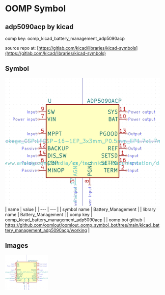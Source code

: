 # OOMP Symbol  
## adp5090acp  by kicad  
  
oomp key: oomp_kicad_battery_management_adp5090acp  
  
source repo at: [https://gitlab.com/kicad/libraries/kicad-symbols](https://gitlab.com/kicad/libraries/kicad-symbols)  
## Symbol  
  
[![working.png](working_600.png)](working.png)  
| name | value | 
| --- | --- | 
| symbol name | Battery_Management | 
| library name | Battery_Management | 
| oomp key | oomp_kicad_battery_management_adp5090acp | 
| oomp bot github | https://github.com/oomlout/oomlout_oomp_symbol_bot/tree/main/kicad_battery_management_adp5090acp/working | 
## Images  
  
[![working.png](working_140.png)](working.png)  
